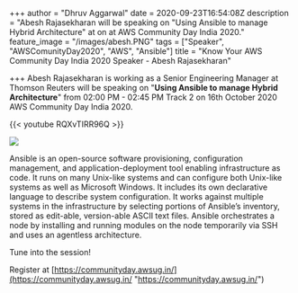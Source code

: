 +++
author = "Dhruv Aggarwal"
date = 2020-09-23T16:54:08Z
description = "Abesh Rajasekharan will be speaking on \"Using Ansible to manage Hybrid Architecture\" at <time> on <date> at AWS Community Day India 2020."
feature_image = "/images/abesh.PNG"
tags = ["Speaker", "AWSComunityDay2020", "AWS", "Ansible"]
title = "Know Your AWS Community Day India 2020 Speaker - Abesh Rajasekharan"

+++
Abesh Rajasekharan is working as a Senior Engineering Manager at Thomson Reuters will be speaking on "**Using Ansible to manage Hybrid Architecture**" from 02:00 PM - 02:45 PM Track 2 on 16th October 2020 AWS Community Day India 2020.

{{< youtube RQXvTIRR96Q >}}


![](/images/ansible.png)

Ansible is an open-source software provisioning, configuration management, and application-deployment tool enabling infrastructure as code. It runs on many Unix-like systems and can configure both Unix-like systems as well as Microsoft Windows. It includes its own declarative language to describe system configuration. It works against multiple systems in the infrastructure by selecting portions of Ansible’s inventory, stored as edit-able, version-able ASCII text files. Ansible orchestrates a node by installing and running modules on the node temporarily via SSH and uses an agentless architecture.

Tune into the session!

Register at [https://communityday.awsug.in/](https://communityday.awsug.in/ "https://communityday.awsug.in/")